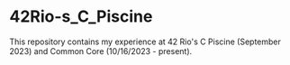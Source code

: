 # 42Rio-s_C_Piscine
This repository contains my experience at 42 Rio's C Piscine (September 2023) and Common Core (10/16/2023 - present).
